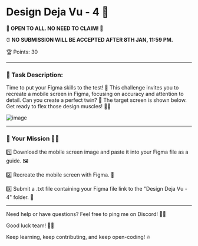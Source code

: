 # Design Deja Vu - 4 👀

**🚀 OPEN TO ALL. NO NEED TO CLAIM! 🚀**

⏰ **NO SUBMISSION WILL BE ACCEPTED AFTER 8TH JAN, 11:59 PM.**

🏆 Points: 30

---

### 🎯 Task Description:

Time to put your Figma skills to the test! 💪 This challenge invites you to recreate a mobile screen in Figma, focusing on accuracy and attention to detail. Can you create a perfect twin? 🤔 The target screen is shown below. Get ready to flex those design muscles! 🏋️‍♀️


![image](https://github.com/user-attachments/assets/14ea0b1e-4cab-42cf-b5a8-f8698f7740b8)



---

### 🎯 Your Mission 🕵️‍♂️
1️⃣ Download the mobile screen image and paste it into your Figma file as a guide. 🖼️

2️⃣ Recreate the mobile screen with Figma. 🎨

3️⃣ Submit a .txt file containing your Figma file link to the "Design Deja Vu - 4" folder. 📂



---

Need help or have questions? Feel free to ping me on Discord! 💬💡

Good luck team! 💪🔥

Keep learning, keep contributing, and keep open-coding! 🔥
